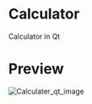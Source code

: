 # Calculator
Calculator in Qt


# Preview
![Calculater_qt_image](https://github.com/user-attachments/assets/a807aa1b-dc41-477a-bc4c-9dc3fd71487b)
